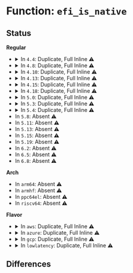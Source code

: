 # Function: <code>efi_is_native</code>

## Status
<b>Regular</b>
<ul>
<li>
<details>
<summary>In <code>4.4</code>: Duplicate, Full Inline ⚠️</summary>

**Collision:** Static Duplication

**Inline:** Full

**Transformation:** False

**Instances:**

```
In arch/x86/platform/efi/quirks.c (ffffffff81f79a6e)
Location: arch/x86/include/asm/efi.h:136
Inline: True
Inline callers:
  - arch/x86/platform/efi/quirks.c:efi_apply_memmap_quirks
```
```
In arch/x86/platform/efi/efi.c (ffffffff81f7a4e0)
Location: arch/x86/include/asm/efi.h:136
Inline: True
Inline callers:
  - arch/x86/platform/efi/efi.c:efi_init
  - arch/x86/platform/efi/efi.c:efi_enter_virtual_mode
  - arch/x86/platform/efi/efi.c:efi_enter_virtual_mode
  - arch/x86/platform/efi/efi.c:efi_enter_virtual_mode
```
```
In arch/x86/platform/efi/efi_64.c (ffffffff81f7ad99)
Location: arch/x86/include/asm/efi.h:136
Inline: True
Inline callers:
  - arch/x86/platform/efi/efi_64.c:efi_map_region
```
</details>
</li>
<li>
<details>
<summary>In <code>4.8</code>: Duplicate, Full Inline ⚠️</summary>

**Collision:** Static Duplication

**Inline:** Full

**Transformation:** False

**Instances:**

```
In arch/x86/platform/efi/quirks.c (ffffffff81fa2172)
Location: arch/x86/include/asm/efi.h:147
Inline: True
Inline callers:
  - arch/x86/platform/efi/quirks.c:efi_apply_memmap_quirks
```
```
In arch/x86/platform/efi/efi.c (ffffffff81fa2f6e)
Location: arch/x86/include/asm/efi.h:147
Inline: True
Inline callers:
  - arch/x86/platform/efi/efi.c:efi_enter_virtual_mode
  - arch/x86/platform/efi/efi.c:efi_enter_virtual_mode
  - arch/x86/platform/efi/efi.c:efi_enter_virtual_mode
  - arch/x86/platform/efi/efi.c:efi_init
```
```
In arch/x86/platform/efi/efi_64.c (ffffffff81fa38b9)
Location: arch/x86/include/asm/efi.h:147
Inline: True
Inline callers:
  - arch/x86/platform/efi/efi_64.c:efi_setup_page_tables
  - arch/x86/platform/efi/efi_64.c:efi_map_region
```
</details>
</li>
<li>
<details>
<summary>In <code>4.10</code>: Duplicate, Full Inline ⚠️</summary>

**Collision:** Static Duplication

**Inline:** Full

**Transformation:** False

**Instances:**

```
In arch/x86/platform/efi/quirks.c (ffffffff81fdd7b3)
Location: arch/x86/include/asm/efi.h:146
Inline: True
Inline callers:
  - arch/x86/platform/efi/quirks.c:efi_apply_memmap_quirks
```
```
In arch/x86/platform/efi/efi.c (ffffffff81fde88a)
Location: arch/x86/include/asm/efi.h:146
Inline: True
Inline callers:
  - arch/x86/platform/efi/efi.c:efi_enter_virtual_mode
  - arch/x86/platform/efi/efi.c:efi_enter_virtual_mode
  - arch/x86/platform/efi/efi.c:efi_enter_virtual_mode
  - arch/x86/platform/efi/efi.c:efi_enter_virtual_mode
  - arch/x86/platform/efi/efi.c:efi_init
```
```
In arch/x86/platform/efi/efi_64.c (ffffffff81fdf23b)
Location: arch/x86/include/asm/efi.h:146
Inline: True
Inline callers:
  - arch/x86/platform/efi/efi_64.c:efi_setup_page_tables
  - arch/x86/platform/efi/efi_64.c:efi_map_region
```
</details>
</li>
<li>
<details>
<summary>In <code>4.13</code>: Duplicate, Full Inline ⚠️</summary>

**Collision:** Static Duplication

**Inline:** Full

**Transformation:** False

**Instances:**

```
In arch/x86/platform/efi/quirks.c (ffffffff820be60e)
Location: arch/x86/include/asm/efi.h:146
Inline: True
Inline callers:
  - arch/x86/platform/efi/quirks.c:efi_apply_memmap_quirks
```
```
In arch/x86/platform/efi/efi.c (ffffffff820bf67a)
Location: arch/x86/include/asm/efi.h:146
Inline: True
Inline callers:
  - arch/x86/platform/efi/efi.c:efi_enter_virtual_mode
  - arch/x86/platform/efi/efi.c:efi_enter_virtual_mode
  - arch/x86/platform/efi/efi.c:efi_enter_virtual_mode
  - arch/x86/platform/efi/efi.c:efi_enter_virtual_mode
  - arch/x86/platform/efi/efi.c:efi_init
```
```
In arch/x86/platform/efi/efi_64.c (ffffffff820c018d)
Location: arch/x86/include/asm/efi.h:146
Inline: True
Inline callers:
  - arch/x86/platform/efi/efi_64.c:efi_setup_page_tables
  - arch/x86/platform/efi/efi_64.c:efi_map_region
```
</details>
</li>
<li>
<details>
<summary>In <code>4.15</code>: Duplicate, Full Inline ⚠️</summary>

**Collision:** Static Duplication

**Inline:** Full

**Transformation:** False

**Instances:**

```
In arch/x86/platform/efi/quirks.c (ffffffff826c6733)
Location: arch/x86/include/asm/efi.h:160
Inline: True
Inline callers:
  - arch/x86/platform/efi/quirks.c:efi_apply_memmap_quirks
```
```
In arch/x86/platform/efi/efi.c (ffffffff826c77a6)
Location: arch/x86/include/asm/efi.h:160
Inline: True
Inline callers:
  - arch/x86/platform/efi/efi.c:efi_enter_virtual_mode
  - arch/x86/platform/efi/efi.c:efi_enter_virtual_mode
  - arch/x86/platform/efi/efi.c:efi_enter_virtual_mode
  - arch/x86/platform/efi/efi.c:efi_enter_virtual_mode
  - arch/x86/platform/efi/efi.c:efi_init
```
```
In arch/x86/platform/efi/efi_64.c (ffffffff826c8344)
Location: arch/x86/include/asm/efi.h:160
Inline: True
Inline callers:
  - arch/x86/platform/efi/efi_64.c:efi_setup_page_tables
  - arch/x86/platform/efi/efi_64.c:efi_map_region
```
</details>
</li>
<li>
<details>
<summary>In <code>4.18</code>: Duplicate, Full Inline ⚠️</summary>

**Collision:** Static Duplication

**Inline:** Full

**Transformation:** False

**Instances:**

```
In arch/x86/platform/efi/quirks.c (ffffffff826f0847)
Location: arch/x86/include/asm/efi.h:156
Inline: True
Inline callers:
  - arch/x86/platform/efi/quirks.c:efi_apply_memmap_quirks
```
```
In arch/x86/platform/efi/efi.c (ffffffff826f18ad)
Location: arch/x86/include/asm/efi.h:156
Inline: True
Inline callers:
  - arch/x86/platform/efi/efi.c:efi_enter_virtual_mode
  - arch/x86/platform/efi/efi.c:efi_enter_virtual_mode
  - arch/x86/platform/efi/efi.c:efi_enter_virtual_mode
  - arch/x86/platform/efi/efi.c:efi_enter_virtual_mode
  - arch/x86/platform/efi/efi.c:efi_init
```
```
In arch/x86/platform/efi/efi_64.c (ffffffff826f2281)
Location: arch/x86/include/asm/efi.h:156
Inline: True
Inline callers:
  - arch/x86/platform/efi/efi_64.c:efi_setup_page_tables
  - arch/x86/platform/efi/efi_64.c:efi_map_region
```
</details>
</li>
<li>
<details>
<summary>In <code>5.0</code>: Duplicate, Full Inline ⚠️</summary>

**Collision:** Static Duplication

**Inline:** Full

**Transformation:** False

**Instances:**

```
In arch/x86/platform/efi/quirks.c (ffffffff828a79cc)
Location: arch/x86/include/asm/efi.h:157
Inline: True
Inline callers:
  - arch/x86/platform/efi/quirks.c:efi_free_boot_services
  - arch/x86/platform/efi/quirks.c:efi_apply_memmap_quirks
```
```
In arch/x86/platform/efi/efi.c (ffffffff828a864d)
Location: arch/x86/include/asm/efi.h:157
Inline: True
Inline callers:
  - arch/x86/platform/efi/efi.c:efi_enter_virtual_mode
  - arch/x86/platform/efi/efi.c:efi_enter_virtual_mode
  - arch/x86/platform/efi/efi.c:efi_enter_virtual_mode
  - arch/x86/platform/efi/efi.c:efi_enter_virtual_mode
  - arch/x86/platform/efi/efi.c:efi_init
```
```
In arch/x86/platform/efi/efi_64.c (ffffffff828a928a)
Location: arch/x86/include/asm/efi.h:157
Inline: True
Inline callers:
  - arch/x86/platform/efi/efi_64.c:efi_setup_page_tables
  - arch/x86/platform/efi/efi_64.c:efi_map_region
```
</details>
</li>
<li>
<details>
<summary>In <code>5.3</code>: Duplicate, Full Inline ⚠️</summary>

**Collision:** Static Duplication

**Inline:** Full

**Transformation:** False

**Instances:**

```
In arch/x86/platform/efi/quirks.c (ffffffff828c00dc)
Location: arch/x86/include/asm/efi.h:157
Inline: True
Inline callers:
  - arch/x86/platform/efi/quirks.c:efi_free_boot_services
  - arch/x86/platform/efi/quirks.c:efi_apply_memmap_quirks
```
```
In arch/x86/platform/efi/efi.c (ffffffff828c117b)
Location: arch/x86/include/asm/efi.h:157
Inline: True
Inline callers:
  - arch/x86/platform/efi/efi.c:efi_enter_virtual_mode
  - arch/x86/platform/efi/efi.c:__efi_enter_virtual_mode
  - arch/x86/platform/efi/efi.c:__efi_enter_virtual_mode
  - arch/x86/platform/efi/efi.c:__efi_enter_virtual_mode
  - arch/x86/platform/efi/efi.c:efi_init
```
```
In arch/x86/platform/efi/efi_64.c (ffffffff828c1a73)
Location: arch/x86/include/asm/efi.h:157
Inline: True
Inline callers:
  - arch/x86/platform/efi/efi_64.c:efi_setup_page_tables
  - arch/x86/platform/efi/efi_64.c:efi_map_region
```
</details>
</li>
<li>
<details>
<summary>In <code>5.4</code>: Duplicate, Full Inline ⚠️</summary>

**Collision:** Static Duplication

**Inline:** Full

**Transformation:** False

**Instances:**

```
In arch/x86/platform/efi/quirks.c (ffffffff828c658a)
Location: arch/x86/include/asm/efi.h:157
Inline: True
Inline callers:
  - arch/x86/platform/efi/quirks.c:efi_free_boot_services
  - arch/x86/platform/efi/quirks.c:efi_apply_memmap_quirks
```
```
In arch/x86/platform/efi/efi.c (ffffffff828c7602)
Location: arch/x86/include/asm/efi.h:157
Inline: True
Inline callers:
  - arch/x86/platform/efi/efi.c:efi_enter_virtual_mode
  - arch/x86/platform/efi/efi.c:__efi_enter_virtual_mode
  - arch/x86/platform/efi/efi.c:__efi_enter_virtual_mode
  - arch/x86/platform/efi/efi.c:__efi_enter_virtual_mode
  - arch/x86/platform/efi/efi.c:efi_init
```
```
In arch/x86/platform/efi/efi_64.c (ffffffff828c7eec)
Location: arch/x86/include/asm/efi.h:157
Inline: True
Inline callers:
  - arch/x86/platform/efi/efi_64.c:efi_setup_page_tables
  - arch/x86/platform/efi/efi_64.c:efi_map_region
```
</details>
</li>
<li>
In <code>5.8</code>: Absent ⚠️
</li>
<li>
In <code>5.11</code>: Absent ⚠️
</li>
<li>
In <code>5.13</code>: Absent ⚠️
</li>
<li>
In <code>5.15</code>: Absent ⚠️
</li>
<li>
In <code>5.19</code>: Absent ⚠️
</li>
<li>
In <code>6.2</code>: Absent ⚠️
</li>
<li>
In <code>6.5</code>: Absent ⚠️
</li>
<li>
In <code>6.8</code>: Absent ⚠️
</li>
</ul>
<b>Arch</b>
<ul>
<li>
In <code>arm64</code>: Absent ⚠️
</li>
<li>
In <code>armhf</code>: Absent ⚠️
</li>
<li>
In <code>ppc64el</code>: Absent ⚠️
</li>
<li>
In <code>riscv64</code>: Absent ⚠️
</li>
</ul>
<b>Flavor</b>
<ul>
<li>
<details>
<summary>In <code>aws</code>: Duplicate, Full Inline ⚠️</summary>

**Collision:** Static Duplication

**Inline:** Full

**Transformation:** False

**Instances:**

```
In arch/x86/platform/efi/quirks.c (ffffffff828b1522)
Location: arch/x86/include/asm/efi.h:157
Inline: True
Inline callers:
  - arch/x86/platform/efi/quirks.c:efi_free_boot_services
  - arch/x86/platform/efi/quirks.c:efi_apply_memmap_quirks
```
```
In arch/x86/platform/efi/efi.c (ffffffff828b259a)
Location: arch/x86/include/asm/efi.h:157
Inline: True
Inline callers:
  - arch/x86/platform/efi/efi.c:efi_enter_virtual_mode
  - arch/x86/platform/efi/efi.c:__efi_enter_virtual_mode
  - arch/x86/platform/efi/efi.c:__efi_enter_virtual_mode
  - arch/x86/platform/efi/efi.c:__efi_enter_virtual_mode
  - arch/x86/platform/efi/efi.c:efi_init
```
```
In arch/x86/platform/efi/efi_64.c (ffffffff828b2e84)
Location: arch/x86/include/asm/efi.h:157
Inline: True
Inline callers:
  - arch/x86/platform/efi/efi_64.c:efi_setup_page_tables
  - arch/x86/platform/efi/efi_64.c:efi_map_region
```
</details>
</li>
<li>
<details>
<summary>In <code>azure</code>: Duplicate, Full Inline ⚠️</summary>

**Collision:** Static Duplication

**Inline:** Full

**Transformation:** False

**Instances:**

```
In arch/x86/platform/efi/quirks.c (ffffffff828a96a7)
Location: arch/x86/include/asm/efi.h:157
Inline: True
Inline callers:
  - arch/x86/platform/efi/quirks.c:efi_free_boot_services
  - arch/x86/platform/efi/quirks.c:efi_apply_memmap_quirks
```
```
In arch/x86/platform/efi/efi.c (ffffffff828aa70c)
Location: arch/x86/include/asm/efi.h:157
Inline: True
Inline callers:
  - arch/x86/platform/efi/efi.c:efi_enter_virtual_mode
  - arch/x86/platform/efi/efi.c:__efi_enter_virtual_mode
  - arch/x86/platform/efi/efi.c:__efi_enter_virtual_mode
  - arch/x86/platform/efi/efi.c:__efi_enter_virtual_mode
  - arch/x86/platform/efi/efi.c:efi_init
```
```
In arch/x86/platform/efi/efi_64.c (ffffffff828ab005)
Location: arch/x86/include/asm/efi.h:157
Inline: True
Inline callers:
  - arch/x86/platform/efi/efi_64.c:efi_setup_page_tables
  - arch/x86/platform/efi/efi_64.c:efi_map_region
```
</details>
</li>
<li>
<details>
<summary>In <code>gcp</code>: Duplicate, Full Inline ⚠️</summary>

**Collision:** Static Duplication

**Inline:** Full

**Transformation:** False

**Instances:**

```
In arch/x86/platform/efi/quirks.c (ffffffff828c4421)
Location: arch/x86/include/asm/efi.h:157
Inline: True
Inline callers:
  - arch/x86/platform/efi/quirks.c:efi_free_boot_services
  - arch/x86/platform/efi/quirks.c:efi_apply_memmap_quirks
```
```
In arch/x86/platform/efi/efi.c (ffffffff828c5499)
Location: arch/x86/include/asm/efi.h:157
Inline: True
Inline callers:
  - arch/x86/platform/efi/efi.c:efi_enter_virtual_mode
  - arch/x86/platform/efi/efi.c:__efi_enter_virtual_mode
  - arch/x86/platform/efi/efi.c:__efi_enter_virtual_mode
  - arch/x86/platform/efi/efi.c:__efi_enter_virtual_mode
  - arch/x86/platform/efi/efi.c:efi_init
```
```
In arch/x86/platform/efi/efi_64.c (ffffffff828c5d83)
Location: arch/x86/include/asm/efi.h:157
Inline: True
Inline callers:
  - arch/x86/platform/efi/efi_64.c:efi_setup_page_tables
  - arch/x86/platform/efi/efi_64.c:efi_map_region
```
</details>
</li>
<li>
<details>
<summary>In <code>lowlatency</code>: Duplicate, Full Inline ⚠️</summary>

**Collision:** Static Duplication

**Inline:** Full

**Transformation:** False

**Instances:**

```
In arch/x86/platform/efi/quirks.c (ffffffff828c75c7)
Location: arch/x86/include/asm/efi.h:157
Inline: True
Inline callers:
  - arch/x86/platform/efi/quirks.c:efi_free_boot_services
  - arch/x86/platform/efi/quirks.c:efi_apply_memmap_quirks
```
```
In arch/x86/platform/efi/efi.c (ffffffff828c863f)
Location: arch/x86/include/asm/efi.h:157
Inline: True
Inline callers:
  - arch/x86/platform/efi/efi.c:efi_enter_virtual_mode
  - arch/x86/platform/efi/efi.c:__efi_enter_virtual_mode
  - arch/x86/platform/efi/efi.c:__efi_enter_virtual_mode
  - arch/x86/platform/efi/efi.c:__efi_enter_virtual_mode
  - arch/x86/platform/efi/efi.c:efi_init
```
```
In arch/x86/platform/efi/efi_64.c (ffffffff828c8f29)
Location: arch/x86/include/asm/efi.h:157
Inline: True
Inline callers:
  - arch/x86/platform/efi/efi_64.c:efi_setup_page_tables
  - arch/x86/platform/efi/efi_64.c:efi_map_region
```
</details>
</li>
</ul>

## Differences
